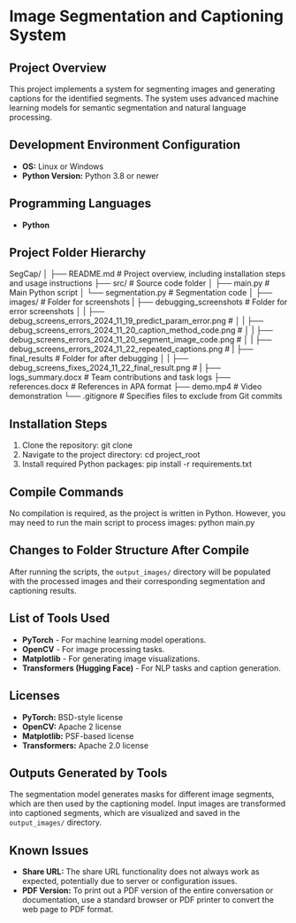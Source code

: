 # Image Segmentation and Captioning System

## Project Overview
This project implements a system for segmenting images and generating captions for the identified segments. The system uses advanced machine learning models for semantic segmentation and natural language processing.

## Development Environment Configuration
- **OS:** Linux or Windows
- **Python Version:** Python 3.8 or newer

## Programming Languages
- **Python**

## Project Folder Hierarchy
SegCap/
│
├── README.md                 # Project overview, including installation steps and usage instructions
├── src/                      # Source code folder
│   ├── main.py               # Main Python script
│   └── segmentation.py       # Segmentation code
│
├── images/                   # Folder for screenshots
|   ├── debugging_screenshots # Folder for error screenshots
│   |  ├── debug_screens_errors_2024_11_19_predict_param_error.png  #
│   |  ├── debug_screens_errors_2024_11_20_caption_method_code.png  #
│   |  ├── debug_screens_errors_2024_11_20_segment_image_code.png   #
│   |  ├── debug_screens_errors_2024_11_22_repeated_captions.png    #
|   ├── final_results # Folder for after debugging
│   |  ├── debug_screens_fixes_2024_11_22_final_result.png          #
|
├── logs_summary.docx         # Team contributions and task logs
├── references.docx           # References in APA format
├── demo.mp4                  # Video demonstration
└── .gitignore                # Specifies files to exclude from Git commits


## Installation Steps
1. Clone the repository: git clone <repository-url>
2. Navigate to the project directory: cd project_root
3. Install required Python packages: pip install -r requirements.txt

## Compile Commands
No compilation is required, as the project is written in Python. However, you may need to run the main script to process images:
python main.py


## Changes to Folder Structure After Compile
After running the scripts, the `output_images/` directory will be populated with the processed images and their corresponding segmentation and captioning results.

## List of Tools Used
- **PyTorch** - For machine learning model operations.
- **OpenCV** - For image processing tasks.
- **Matplotlib** - For generating image visualizations.
- **Transformers (Hugging Face)** - For NLP tasks and caption generation.

## Licenses
- **PyTorch:** BSD-style license
- **OpenCV:** Apache 2 license
- **Matplotlib:** PSF-based license
- **Transformers:** Apache 2.0 license

## Outputs Generated by Tools
The segmentation model generates masks for different image segments, which are then used by the captioning model. Input images are transformed into captioned segments, which are visualized and saved in the `output_images/` directory.

## Known Issues
- **Share URL:** The share URL functionality does not always work as expected, potentially due to server or configuration issues.
- **PDF Version:** To print out a PDF version of the entire conversation or documentation, use a standard browser or PDF printer to convert the web page to PDF format.




